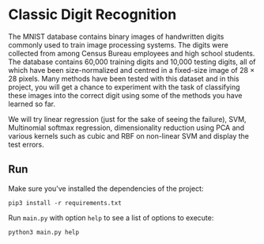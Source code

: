 # Classic Digit Recognition

The MNIST database contains binary images of handwritten digits commonly used to train image processing systems. The digits were collected from among Census Bureau employees and high school students. The database contains 60,000 training digits and 10,000 testing digits, all of which have been size-normalized and centred in a fixed-size image of 28 × 28 pixels. Many methods have been tested with this dataset and in this project, you will get a chance to experiment with the task of classifying these images into the correct digit using some of the methods you have learned so far.

We will try linear regression (just for the sake of seeing the failure), SVM, Multinomial softmax regression, dimensionality reduction using PCA and various kernels such as cubic and RBF on non-linear SVM and display the test errors.

## Run

Make sure you've installed the dependencies of the project:
```
pip3 install -r requirements.txt
```

Run `main.py` with option `help` to see a list of options to execute:
```
python3 main.py help
```